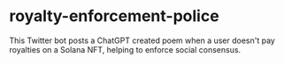# royalty-enforcement-police
This Twitter bot posts a ChatGPT created poem when a user doesn't pay royalties on a Solana NFT, helping to enforce social consensus.
